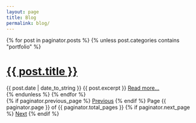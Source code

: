 ```yaml
---
layout: page
title: Blog
permalink: blog/
---
```

<div class="posts">
  {% for post in paginator.posts %}
    {% unless post.categories contains "portfolio" %}
      <div class="post">
        <h1 class="post-title">
          <a href="{{ post.url }}">{{ post.title }}</a>
        </h1>
        <span class="post-date">{{ post.date | date_to_string }}</span>
        {{ post.excerpt }}
        <a href="{{ post.url }}">Read more...</a>
      </div>
    {% endunless %}
  {% endfor %}
</div>

<!-- Pagination links -->
<div class="pagination">
  {% if paginator.previous_page %}
    <a href="{{ paginator.previous_page_path }}" class="previous">Previous</a>
  {% endif %}
  <span class="page_number">Page {{ paginator.page }} of {{ paginator.total_pages }}</span>
  {% if paginator.next_page %}
    <a href="{{ paginator.next_page_path }}" class="next">Next</a>
  {% endif %}
</div>
